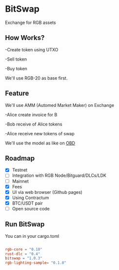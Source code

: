 # BitSwap 



Exchange for RGB assets

## How Works?

-Create token using UTXO

-Sell token

-Buy token

We'll use RGB-20 as base first.

## Feature

We'll use AMM (Automed Market Maker) on Exchange

-Alice create invoice for B

-Bob receive of Alice tokens 

-Alice receive new tokens of swap

We'll use the model as like on [OBD](https://github.com/omnilaboratory/OmniBOLT-spec/blob/master/OmniBOLT-06-Automatic-Market-Maker-and-DEX.md)

## Roadmap

- [X] Testnet
- [ ] Integration with RGB Node/Bitguard/DLCs/LDK
- [ ] Mainnet
- [x] Fees
- [X] UI via web browser (Github pages)
- [X] Using Contractum
- [X] BTC/USDT pair
- [ ] Open source code

## Run BitSwap

You can in your cargo.toml

```cargo.toml

rgb-core = "0.10"
rust-dlc = "0.4"
bitswap = "1.0.3"
rgb-lighting-sample= "0.1.0"

